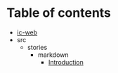 # Table of contents

* [ic-web](README.md)
* src
  * stories
    * markdown
      * [Introduction](src/stories/markdown/introduction.md)

